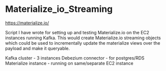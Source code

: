 # Materialize_io_Streaming

https://materialize.io/

Script I have wrote for setting up and testing Materialize.io on the EC2 instances running Kafka.
This would create Materialize.io streaming objects which could be used to incrementally update the materialize views over the payload and make it queryable.

Kafka cluster - 3 instances
Debezium connector - for postgres/RDS
Materialize instance - running on same/separate EC2 instance

